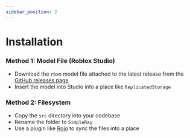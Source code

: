 ```yaml
---
sidebar_position: 2
---
```


# Installation

### Method 1: Model File (Roblox Studio)

* Download the `rbxm` model file attached to the latest release from the [GitHub releases page](https://github.com/SyntaxRbx/SimpleRay/releases).
* Insert the model into Studio into a place like `ReplicatedStorage`

### Method 2: Filesystem

* Copy the `src` directory into your codebase
* Rename the folder to `SimpleRay`
* Use a plugin like [Rojo](https://github.com/LPGhatguy/rojo) to sync the files into a place